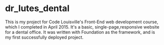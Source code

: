 # dr_lutes_dental
This is my project for Code Louisville's Front-End web development course, which I completed in April 2015. It's a basic, 
single-page,responsive website for a dental office. It was written with Foundation as the framework, and is my first 
successfully deployed project.
